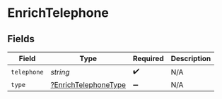 # EnrichTelephone


## Fields

| Field                                                              | Type                                                               | Required                                                           | Description                                                        |
| ------------------------------------------------------------------ | ------------------------------------------------------------------ | ------------------------------------------------------------------ | ------------------------------------------------------------------ |
| `telephone`                                                        | *string*                                                           | :heavy_check_mark:                                                 | N/A                                                                |
| `type`                                                             | [?EnrichTelephoneType](../../models/shared/EnrichTelephoneType.md) | :heavy_minus_sign:                                                 | N/A                                                                |